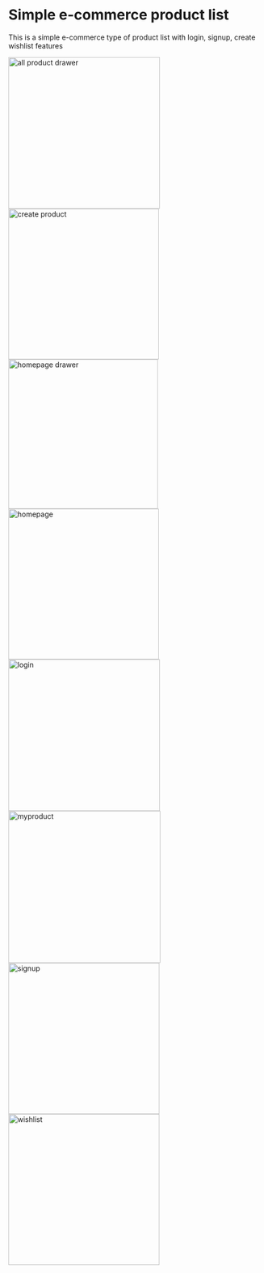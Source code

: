 # Simple e-commerce product list

This is a simple e-commerce type of product list with login, signup, create wishlist features

<img width="300" alt="all product drawer" src="https://user-images.githubusercontent.com/29503875/67161812-efbb4580-f37d-11e9-9df7-0d77ef89dd3e.png"><br>
<img width="298" alt="create product" src="https://user-images.githubusercontent.com/29503875/67161813-efbb4580-f37d-11e9-91b5-53fb7f9f5ca1.png">
<img width="296" alt="homepage drawer" src="https://user-images.githubusercontent.com/29503875/67161816-efbb4580-f37d-11e9-8f79-16d8cf769a22.png">
<img width="298" alt="homepage" src="https://user-images.githubusercontent.com/29503875/67161817-f053dc00-f37d-11e9-81ed-f014d61bad1c.png">
<img width="300" alt="login" src="https://user-images.githubusercontent.com/29503875/67161818-f053dc00-f37d-11e9-92be-122c46262f12.png">
<img width="301" alt="myproduct" src="https://user-images.githubusercontent.com/29503875/67161820-f0ec7280-f37d-11e9-8a90-c2b00654c658.png">
<img width="299" alt="signup" src="https://user-images.githubusercontent.com/29503875/67161821-f0ec7280-f37d-11e9-9a6a-5dd4755332eb.png">
<img width="299" alt="wishlist" src="https://user-images.githubusercontent.com/29503875/67161822-f0ec7280-f37d-11e9-8671-d1efe737fb7b.png">
